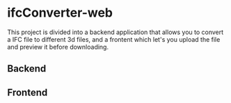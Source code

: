 # ifcConverter-web

This project is divided into a backend application that allows you to convert a IFC file to different 3d files, and a frontent which let's you upload the file and preview it before downloading.

## Backend

## Frontend

